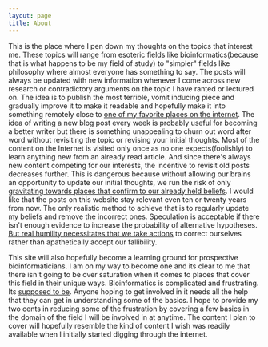 ```yaml
---
layout: page
title: About
---
```


This is the place where I pen down my thoughts on the topics that interest me. These topics will range from esoteric fields like bioinformatics(because that is what happens to be my field of study) to "simpler" fields like philosophy where almost everyone has something to say.  The posts will always be updated with new information whenever I come across new research or contradictory arguments on the topic I have ranted or lectured on.  The idea is to publish the most terrible, vomit inducing piece and gradually improve it to make it readable and hopefully make it into something remotely close to <u>[one of my favorite places on the internet](www.gwern.net)</u>. The idea of writing a new blog post every week is probably useful for becoming a better writer but there is something unappealing to churn out word after word without revisiting the topic or revising your initial thoughts. Most of the content on the Internet is visited only once as no one expects(foolishly) to learn anything new from an already read article. And since there's always new content competing for our interests, the incentive to revisit old posts decreases further. This is dangerous because without allowing our brains an opportunity to update our initial thoughts, we run the risk of only <u>[gravitating towards places that confirm to our already held beliefs](https://en.wikipedia.org/wiki/Confirmation_bias)</u>. I would like that the posts on this website stay relevant even ten or twenty years from now. The only realistic method to achieve that is to regularly update my beliefs and remove the incorrect ones. Speculation is acceptable if there isn't enough evidence to increase the probability of alternative hypotheses. <u>[But real humility necessitates that we take actions](http://lesswrong.com/lw/gq/the_proper_use_of_humility/)</u> to correct ourselves rather than apathetically accept our fallibility.

This site will also hopefully become a learning ground for prospective bioinformaticians. I am on my way to become one and its clear to me that there isn't going to be over saturation when it comes to places that cover this field in their unique ways. Bioinformatics is complicated and frustrating. Its <u>[supposed to be](http://xkcd.com/1605/)</u>. Anyone hoping to get involved in it needs all the help that they can get in understanding some of the basics. I hope to provide my two cents in reducing some of the frustration by covering a few basics in the domain of the field I will be involved in at anytime. The content I plan to cover will hopefully resemble the kind of content I wish was readily available when I initially started digging through the internet. 







